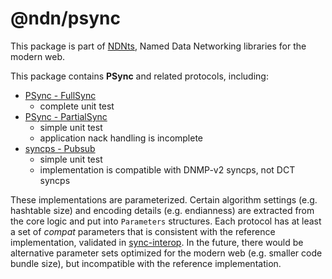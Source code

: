 # @ndn/psync

This package is part of [NDNts](https://yoursunny.com/p/NDNts/), Named Data Networking libraries for the modern web.

This package contains **PSync** and related protocols, including:

* [PSync - FullSync](https://github.com/named-data/PSync)
  * complete unit test
* [PSync - PartialSync](https://github.com/named-data/PSync)
  * simple unit test
  * application nack handling is incomplete
* [syncps - Pubsub](https://github.com/pollere/DNMP-v2/tree/main/syncps)
  * simple unit test
  * implementation is compatible with DNMP-v2 syncps, not DCT syncps

These implementations are parameterized.
Certain algorithm settings (e.g. hashtable size) and encoding details (e.g. endianness) are extracted from the core logic and put into `Parameters` structures.
Each protocol has at least a set of *compat* parameters that is consistent with the reference implementation, validated in [sync-interop](../../integ/sync-interop/).
In the future, there would be alternative parameter sets optimized for the modern web (e.g. smaller code bundle size), but incompatible with the reference implementation.
